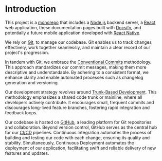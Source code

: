 # Introduction

This project is a [monorepo](/methodologies/monorepo.md) that includes a [Node.js](https://nodejs.org/en) backend server, a [React](https://react.dev/) web application, these documentation pages built with [Docsify](https://docsify.js.org/#/), and potentially a future mobile application developed with [React Native](https://reactnative.dev/).

We rely on [Git](https://git-scm.com/), to manage our codebase. Git enables us to track changes effectively, work together seamlessly, and maintain a clear record of our project's progression.

In tandem with Git, we embrace the [Conventional Commits](/methodologies/conventional-commits.md) methodology. This approach standardizes our commit messages, making them more descriptive and understandable. By adhering to a consistent format, we enhance clarity and enable automated processes such as changelog generation and versioning.

Our development strategy revolves around [Trunk-Based Development](/methodologies/trunk-based-development.md). This methodology emphasizes a shared code trunk or mainline, where all developers actively contribute. It encourages small, frequent commits and discourages long-lived feature branches, fostering rapid integration and feedback loops.

Our codebase is hosted on [GitHub](https://github.com/TomBosmans/card-vault), a leading platform for Git repositories and collaboration. Beyond version control, GitHub serves as the central hub for our [CI/CD](/methodologies/ci-cd.md) pipelines. Continuous Integration automates the process of building and testing our code with each change, ensuring its quality and stability. Simultaneously, Continuous Deployment automates the deployment of our application, facilitating swift and reliable delivery of new features and updates.
